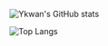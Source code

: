 ![Ykwan's GitHub stats](https://github-readme-stats.vercel.app/api?username=Youngkwan-Cho&show_icons=true&theme=radical)

![Top Langs](https://github-readme-stats.vercel.app/api/top-langs/?username=Youngkwan-Cho&layout=compact)
